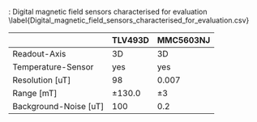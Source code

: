 : Digital magnetic field sensors characterised for evaluation \label{Digital_magnetic_field_sensors_characterised_for_evaluation.csv}

|                       | TLV493D | MMC5603NJ |
| --------------------- | ------- | --------- |
| Readout-Axis          | 3D      | 3D        |
| Temperature-Sensor    | yes     | yes       |
| Resolution [uT]       | 98      | 0.007     |
| Range [mT]            | ±130.0  | ±3        |
| Background-Noise [uT] | 100     | 0.2       |
